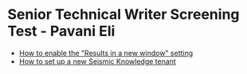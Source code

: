 # Senior Technical Writer Screening Test - Pavani Eli

* [How to enable the "Results in a new window" setting]()
* [How to set up a new Seismic Knowledge tenant]()
